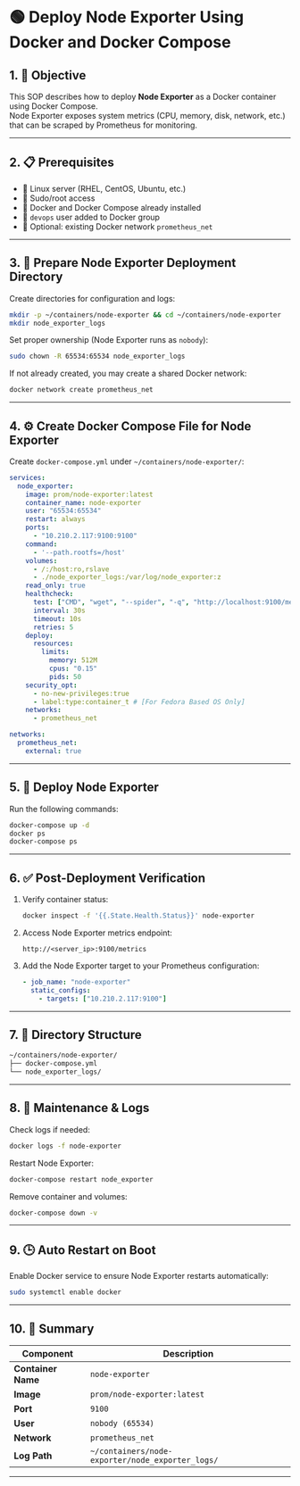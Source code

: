 # 🟢 Deploy Node Exporter Using Docker and Docker Compose

## 1. 🎯 Objective
This SOP describes how to deploy **Node Exporter** as a Docker container using Docker Compose.  
Node Exporter exposes system metrics (CPU, memory, disk, network, etc.) that can be scraped by Prometheus for monitoring.

---

## 2. 📋 Prerequisites
- 🐧 Linux server (RHEL, CentOS, Ubuntu, etc.)  
- 🔑 Sudo/root access  
- 🐳 Docker and Docker Compose already installed  
- 👤 `devops` user added to Docker group  
- 🌉 Optional: existing Docker network `prometheus_net`

---

## 3. 📂 Prepare Node Exporter Deployment Directory
Create directories for configuration and logs:

```bash
mkdir -p ~/containers/node-exporter && cd ~/containers/node-exporter
mkdir node_exporter_logs
```

Set proper ownership (Node Exporter runs as `nobody`):

```bash
sudo chown -R 65534:65534 node_exporter_logs
```

If not already created, you may create a shared Docker network:

```bash
docker network create prometheus_net
```

---

## 4. ⚙️ Create Docker Compose File for Node Exporter
Create `docker-compose.yml` under `~/containers/node-exporter/`:

```yaml
services:
  node_exporter:
    image: prom/node-exporter:latest
    container_name: node-exporter
    user: "65534:65534"
    restart: always
    ports:
      - "10.210.2.117:9100:9100"
    command:
      - '--path.rootfs=/host'
    volumes:
      - /:/host:ro,rslave
      - ./node_exporter_logs:/var/log/node_exporter:z
    read_only: true
    healthcheck:
      test: ["CMD", "wget", "--spider", "-q", "http://localhost:9100/metrics"]
      interval: 30s
      timeout: 10s
      retries: 5
    deploy:
      resources:
        limits:
          memory: 512M
          cpus: "0.15"
          pids: 50
    security_opt:
      - no-new-privileges:true
      - label:type:container_t # [For Fedora Based OS Only]
    networks:
      - prometheus_net

networks:
  prometheus_net:
    external: true
```

---

## 5. 🚀 Deploy Node Exporter
Run the following commands:

```bash
docker-compose up -d
docker ps
docker-compose ps
```

---

## 6. ✅ Post-Deployment Verification
1. Verify container status:
   ```bash
   docker inspect -f '{{.State.Health.Status}}' node-exporter
   ```

2. Access Node Exporter metrics endpoint:
   ```
   http://<server_ip>:9100/metrics
   ```

3. Add the Node Exporter target to your Prometheus configuration:
   ```yaml
   - job_name: "node-exporter"
     static_configs:
       - targets: ["10.210.2.117:9100"]
   ```

---

## 7. 📁 Directory Structure
```bash
~/containers/node-exporter/
├── docker-compose.yml
└── node_exporter_logs/
```

---

## 8. 🧹 Maintenance & Logs
Check logs if needed:
```bash
docker logs -f node-exporter
```

Restart Node Exporter:
```bash
docker-compose restart node_exporter
```

Remove container and volumes:
```bash
docker-compose down -v
```

---

## 9. 🕒 Auto Restart on Boot
Enable Docker service to ensure Node Exporter restarts automatically:
```bash
sudo systemctl enable docker
```

---

## 10. 🧠 Summary
| Component | Description |
|------------|--------------|
| **Container Name** | `node-exporter` |
| **Image** | `prom/node-exporter:latest` |
| **Port** | `9100` |
| **User** | `nobody (65534)` |
| **Network** | `prometheus_net` |
| **Log Path** | `~/containers/node-exporter/node_exporter_logs/` |

---
